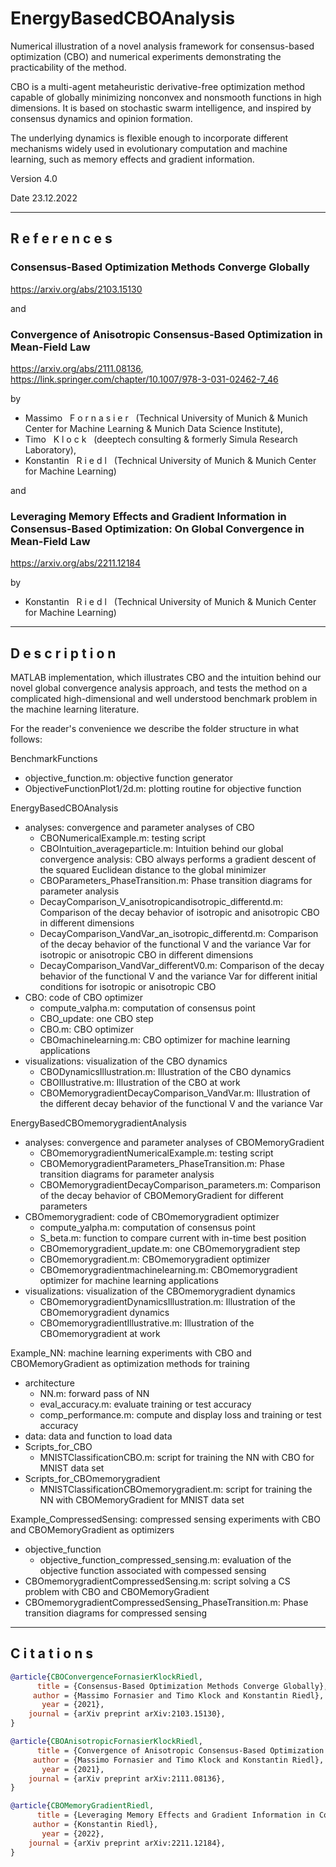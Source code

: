# EnergyBasedCBOAnalysis
Numerical illustration of a novel analysis framework for consensus-based optimization (CBO) and numerical experiments demonstrating the practicability of the method.

CBO is a multi-agent metaheuristic derivative-free optimization method capable of globally minimizing nonconvex and nonsmooth functions in high dimensions. It is based on stochastic swarm intelligence, and inspired by consensus dynamics and opinion formation.

The underlying dynamics is flexible enough to incorporate different mechanisms widely used in evolutionary computation and machine learning, such as memory effects and gradient information.

Version 4.0

Date 23.12.2022

------

## R e f e r e n c e s

### Consensus-Based Optimization Methods Converge Globally

https://arxiv.org/abs/2103.15130

and

### Convergence of Anisotropic Consensus-Based Optimization in Mean-Field Law

https://arxiv.org/abs/2111.08136, https://link.springer.com/chapter/10.1007/978-3-031-02462-7_46

by

- Massimo &nbsp; F o r n a s i e r &nbsp; (Technical University of Munich & Munich Center for Machine Learning & Munich Data Science Institute), 
- Timo &nbsp; K l o c k &nbsp; (deeptech consulting & formerly Simula Research Laboratory),
- Konstantin &nbsp; R i e d l &nbsp; (Technical University of Munich & Munich Center for Machine Learning)

and

### Leveraging Memory Effects and Gradient Information in Consensus-Based Optimization: On Global Convergence in Mean-Field Law

https://arxiv.org/abs/2211.12184

by

- Konstantin &nbsp; R i e d l &nbsp; (Technical University of Munich & Munich Center for Machine Learning)

------

## D e s c r i p t i o n

MATLAB implementation, which illustrates CBO and the intuition behind our novel global convergence analysis approach, and tests the method on a complicated high-dimensional and well understood benchmark problem in the machine learning literature.

For the reader's convenience we describe the folder structure in what follows:

BenchmarkFunctions
* objective_function.m: objective function generator
* ObjectiveFunctionPlot1/2d.m: plotting routine for objective function

EnergyBasedCBOAnalysis
* analyses: convergence and parameter analyses of CBO
    * CBONumericalExample.m: testing script
    * CBOIntuition_averageparticle.m: Intuition behind our global convergence analysis: CBO always performs a gradient descent of the squared Euclidean distance to the global minimizer
    * CBOParameters_PhaseTransition.m: Phase transition diagrams for parameter analysis
    * DecayComparison_V_anisotropicandisotropic_differentd.m: Comparison of the decay behavior of isotropic and anisotropic CBO in different dimensions
    * DecayComparison_VandVar_an_isotropic_differentd.m: Comparison of the decay behavior of the functional V and the variance Var for isotropic or anisotropic CBO  in different dimensions
    * DecayComparison_VandVar_differentV0.m: Comparison of the decay behavior of the functional V and the variance Var for different initial conditions for isotropic or anisotropic CBO
* CBO: code of CBO optimizer
    * compute_valpha.m: computation of consensus point
    * CBO_update: one CBO step
    * CBO.m: CBO optimizer
    * CBOmachinelearning.m: CBO optimizer for machine learning applications
* visualizations: visualization of the CBO dynamics
    * CBODynamicsIllustration.m: Illustration of the CBO dynamics
    * CBOIllustrative.m: Illustration of the CBO at work
    * CBOMemorygradientDecayComparison_VandVar.m: Illustration of the different decay behavior of the functional V and the variance Var

EnergyBasedCBOmemorygradientAnalysis
* analyses: convergence and parameter analyses of CBOMemoryGradient
    * CBOmemorygradientNumericalExample.m: testing script
    * CBOMemorygradientParameters_PhaseTransition.m: Phase transition diagrams for parameter analysis
    * CBOMemorygradientDecayComparison_parameters.m: Comparison of the decay behavior of CBOMemoryGradient for different parameters
* CBOmemorygradient: code of CBOmemorygradient optimizer
    * compute_yalpha.m: computation of consensus point
    * S_beta.m: function to compare current with in-time best position
    * CBOmemorygradient_update.m: one CBOmemorygradient step
    * CBOmemorygradient.m: CBOmemorygradient optimizer
    * CBOmemorygradientmachinelearning.m: CBOmemorygradient optimizer for machine learning applications
* visualizations: visualization of the CBOmemorygradient dynamics
    * CBOmemorygradientDynamicsIllustration.m: Illustration of the CBOmemorygradient dynamics
    * CBOmemorygradientIllustrative.m: Illustration of the CBOmemorygradient at work

Example_NN: machine learning experiments with CBO and CBOMemoryGradient as optimization methods for training
* architecture
    * NN.m: forward pass of NN
    * eval_accuracy.m: evaluate training or test accuracy
    * comp_performance.m: compute and display loss and training or test accuracy
* data: data and function to load data
* Scripts_for_CBO
    * MNISTClassificationCBO.m: script for training the NN with CBO for MNIST data set
* Scripts_for_CBOmemorygradient
    * MNISTClassificationCBOmemorygradient.m: script for training the NN with CBOMemoryGradient for MNIST data set

Example_CompressedSensing: compressed sensing experiments with CBO and CBOMemoryGradient as optimizers
* objective_function
    * objective_function_compressed_sensing.m: evaluation of the objective function associated with compessed sensing
* CBOmemorygradientCompressedSensing.m: script solving a CS problem with CBO and CBOMemoryGradient
* CBOmemorygradientCompressedSensing_PhaseTransition.m: Phase transition diagrams for compressed sensing

------

## C i t a t i o n s

```bibtex
@article{CBOConvergenceFornasierKlockRiedl,
      title = {Consensus-Based Optimization Methods Converge Globally},
     author = {Massimo Fornasier and Timo Klock and Konstantin Riedl},
       year = {2021},
    journal = {arXiv preprint arXiv:2103.15130},
}

@article{CBOAnisotropicFornasierKlockRiedl,
      title = {Convergence of Anisotropic Consensus-Based Optimization in Mean-Field Law},
     author = {Massimo Fornasier and Timo Klock and Konstantin Riedl},
       year = {2021},
    journal = {arXiv preprint arXiv:2111.08136},
}

@article{CBOMemoryGradientRiedl,
      title = {Leveraging Memory Effects and Gradient Information in Consensus-Based Optimization: On Global Convergence in Mean-Field Law},
     author = {Konstantin Riedl},
       year = {2022},
    journal = {arXiv preprint arXiv:2211.12184},
}
```
